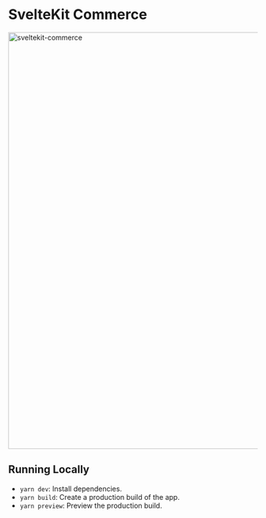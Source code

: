 # SvelteKit Commerce

<img width="843" alt="sveltekit-commerce" src="https://user-images.githubusercontent.com/9113740/176811983-2bc99cac-e994-4c65-b8b2-5e2f845b3b8e.png">

## Running Locally

- `yarn dev`: Install dependencies.
- `yarn build`: Create a production build of the app.
- `yarn preview`: Preview the production build.
